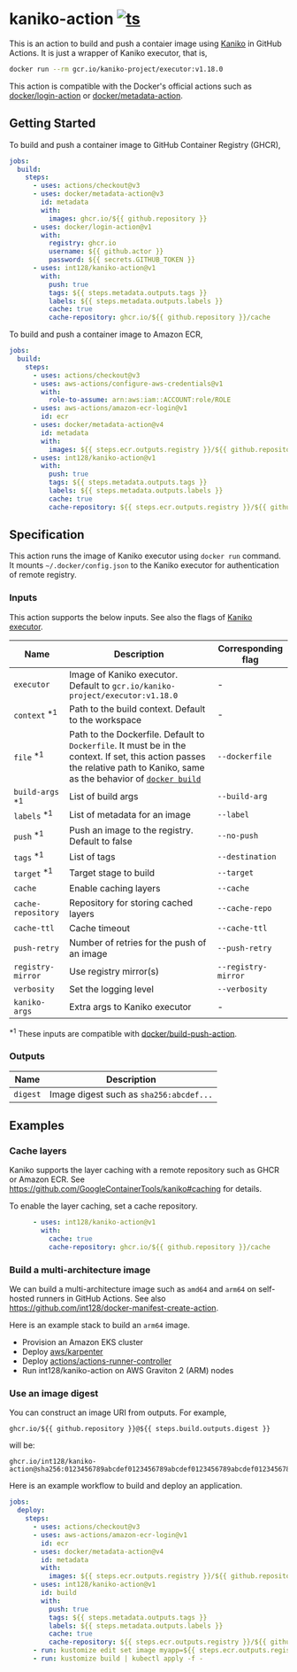 # kaniko-action [![ts](https://github.com/int128/kaniko-action/actions/workflows/ts.yaml/badge.svg)](https://github.com/int128/kaniko-action/actions/workflows/ts.yaml)

This is an action to build and push a contaier image using [Kaniko](https://github.com/GoogleContainerTools/kaniko) in GitHub Actions.
It is just a wrapper of Kaniko executor, that is,

```sh
docker run --rm gcr.io/kaniko-project/executor:v1.18.0
```

This action is compatible with the Docker's official actions such as [docker/login-action](https://github.com/docker/login-action) or [docker/metadata-action](https://github.com/docker/metadata-action).

## Getting Started

To build and push a container image to GitHub Container Registry (GHCR),

```yaml
jobs:
  build:
    steps:
      - uses: actions/checkout@v3
      - uses: docker/metadata-action@v3
        id: metadata
        with:
          images: ghcr.io/${{ github.repository }}
      - uses: docker/login-action@v1
        with:
          registry: ghcr.io
          username: ${{ github.actor }}
          password: ${{ secrets.GITHUB_TOKEN }}
      - uses: int128/kaniko-action@v1
        with:
          push: true
          tags: ${{ steps.metadata.outputs.tags }}
          labels: ${{ steps.metadata.outputs.labels }}
          cache: true
          cache-repository: ghcr.io/${{ github.repository }}/cache
```

To build and push a container image to Amazon ECR,

```yaml
jobs:
  build:
    steps:
      - uses: actions/checkout@v3
      - uses: aws-actions/configure-aws-credentials@v1
        with:
          role-to-assume: arn:aws:iam::ACCOUNT:role/ROLE
      - uses: aws-actions/amazon-ecr-login@v1
        id: ecr
      - uses: docker/metadata-action@v4
        id: metadata
        with:
          images: ${{ steps.ecr.outputs.registry }}/${{ github.repository }}
      - uses: int128/kaniko-action@v1
        with:
          push: true
          tags: ${{ steps.metadata.outputs.tags }}
          labels: ${{ steps.metadata.outputs.labels }}
          cache: true
          cache-repository: ${{ steps.ecr.outputs.registry }}/${{ github.repository }}/cache
```

## Specification

This action runs the image of Kaniko executor using `docker run` command.
It mounts `~/.docker/config.json` to the Kaniko executor for authentication of remote registry.

### Inputs

This action supports the below inputs.
See also the flags of [Kaniko executor](https://github.com/GoogleContainerTools/kaniko).

| Name | Description | Corresponding flag
|------|-------------|-------------------
| `executor` | Image of Kaniko executor. Default to `gcr.io/kaniko-project/executor:v1.18.0` | -
| `context` <sup>*1</sup> | Path to the build context. Default to the workspace | -
| `file` <sup>*1</sup> | Path to the Dockerfile. Default to `Dockerfile`. It must be in the context. If set, this action passes the relative path to Kaniko, same as the behavior of [`docker build`](https://docs.docker.com/engine/reference/commandline/build/) | `--dockerfile`
| `build-args` <sup>*1</sup> | List of build args | `--build-arg`
| `labels` <sup>*1</sup> | List of metadata for an image | `--label`
| `push` <sup>*1</sup> | Push an image to the registry. Default to false | `--no-push`
| `tags` <sup>*1</sup> | List of tags | `--destination`
| `target` <sup>*1</sup> | Target stage to build | `--target`
| `cache` | Enable caching layers | `--cache`
| `cache-repository` | Repository for storing cached layers | `--cache-repo`
| `cache-ttl` | Cache timeout | `--cache-ttl`
| `push-retry` | Number of retries for the push of an image | `--push-retry`
| `registry-mirror` | Use registry mirror(s) | `--registry-mirror`
| `verbosity` | Set the logging level | `--verbosity`
| `kaniko-args` | Extra args to Kaniko executor | -

<sup>*1</sup> These inputs are compatible with [docker/build-push-action](https://github.com/docker/build-push-action).

### Outputs

| Name | Description
|------|------------
| `digest` | Image digest such as `sha256:abcdef...`

## Examples

### Cache layers

Kaniko supports the layer caching with a remote repository such as GHCR or Amazon ECR.
See https://github.com/GoogleContainerTools/kaniko#caching for details.

To enable the layer caching, set a cache repository.

```yaml
      - uses: int128/kaniko-action@v1
        with:
          cache: true
          cache-repository: ghcr.io/${{ github.repository }}/cache
```

### Build a multi-architecture image

We can build a multi-architecture image such as `amd64` and `arm64` on self-hosted runners in GitHub Actions.
See also https://github.com/int128/docker-manifest-create-action.

Here is an example stack to build an `arm64` image.

- Provision an Amazon EKS cluster
- Deploy [aws/karpenter](https://github.com/aws/karpenter)
- Deploy [actions/actions-runner-controller](https://github.com/actions/actions-runner-controller)
- Run int128/kaniko-action on AWS Graviton 2 (ARM) nodes

### Use an image digest

You can construct an image URI from outputs.
For example,

```
ghcr.io/${{ github.repository }}@${{ steps.build.outputs.digest }}
```

will be:

```
ghcr.io/int128/kaniko-action@sha256:0123456789abcdef0123456789abcdef0123456789abcdef0123456789abcdef
```

Here is an example workflow to build and deploy an application.

```yaml
jobs:
  deploy:
    steps:
      - uses: actions/checkout@v3
      - uses: aws-actions/amazon-ecr-login@v1
        id: ecr
      - uses: docker/metadata-action@v4
        id: metadata
        with:
          images: ${{ steps.ecr.outputs.registry }}/${{ github.repository }}
      - uses: int128/kaniko-action@v1
        id: build
        with:
          push: true
          tags: ${{ steps.metadata.outputs.tags }}
          labels: ${{ steps.metadata.outputs.labels }}
          cache: true
          cache-repository: ${{ steps.ecr.outputs.registry }}/${{ github.repository }}/cache
      - run: kustomize edit set image myapp=${{ steps.ecr.outputs.registry }}/${{ github.repository }}@${{ steps.build.outputs.digest }}
      - run: kustomize build | kubectl apply -f -
```
